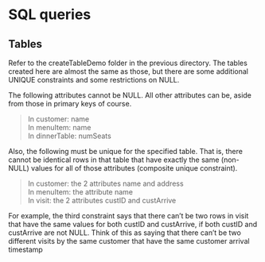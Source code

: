 # SQL queries

## Tables
Refer to the createTableDemo folder in the previous directory. The tables created here are almost the same as those, 
but there are some additional UNIQUE constraints and some restrictions on NULL.

The following attributes cannot be NULL. All other attributes can be, aside from those in primary keys of course.
> In customer: name  
In menuItem: name  
In dinnerTable: numSeats  
  

Also, the following must be unique for the specified table. That is, there cannot be identical rows in that
table that have exactly the same (non-NULL) values for all of those attributes (composite unique
constraint).
> In customer: the 2 attributes name and address  
In menuItem: the attribute name  
In visit: the 2 attributes custID and custArrive  

  
For example, the third constraint says that there can’t be two rows in visit that have the same values for
both custID and custArrive, if both custID and custArrive are not NULL. Think of this as saying that
there can’t be two different visits by the same customer that have the same customer arrival timestamp